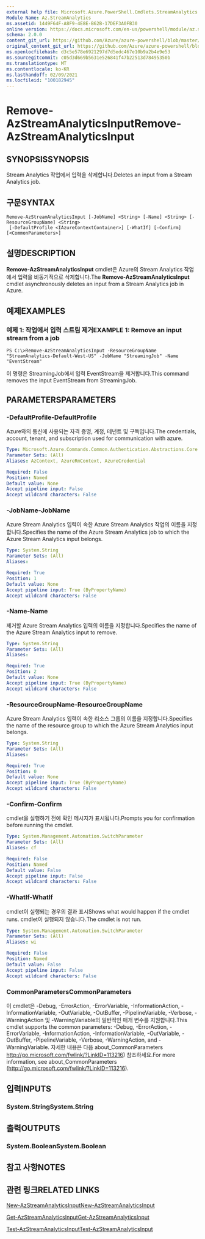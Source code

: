 ```yaml
---
external help file: Microsoft.Azure.PowerShell.Cmdlets.StreamAnalytics.dll-Help.xml
Module Name: Az.StreamAnalytics
ms.assetid: 1449F64F-A8F9-4E8E-B62B-17DEF3A0FB30
online version: https://docs.microsoft.com/en-us/powershell/module/az.streamanalytics/remove-azstreamanalyticsinput
schema: 2.0.0
content_git_url: https://github.com/Azure/azure-powershell/blob/master/src/StreamAnalytics/StreamAnalytics/help/Remove-AzStreamAnalyticsInput.md
original_content_git_url: https://github.com/Azure/azure-powershell/blob/master/src/StreamAnalytics/StreamAnalytics/help/Remove-AzStreamAnalyticsInput.md
ms.openlocfilehash: d3c5e578e6921297d7d5edc467e10b9a2b4e9e53
ms.sourcegitcommit: c05d3d669b5631e526841f47b22513d78495350b
ms.translationtype: MT
ms.contentlocale: ko-KR
ms.lasthandoff: 02/09/2021
ms.locfileid: "100182945"
---
```

# <span data-ttu-id="fe551-101">Remove-AzStreamAnalyticsInput</span><span class="sxs-lookup"><span data-stu-id="fe551-101">Remove-AzStreamAnalyticsInput</span></span>

## <span data-ttu-id="fe551-102">SYNOPSIS</span><span class="sxs-lookup"><span data-stu-id="fe551-102">SYNOPSIS</span></span>
<span data-ttu-id="fe551-103">Stream Analytics 작업에서 입력을 삭제합니다.</span><span class="sxs-lookup"><span data-stu-id="fe551-103">Deletes an input from a Stream Analytics job.</span></span>

## <span data-ttu-id="fe551-104">구문</span><span class="sxs-lookup"><span data-stu-id="fe551-104">SYNTAX</span></span>

```
Remove-AzStreamAnalyticsInput [-JobName] <String> [-Name] <String> [-ResourceGroupName] <String>
 [-DefaultProfile <IAzureContextContainer>] [-WhatIf] [-Confirm] [<CommonParameters>]
```

## <span data-ttu-id="fe551-105">설명</span><span class="sxs-lookup"><span data-stu-id="fe551-105">DESCRIPTION</span></span>
<span data-ttu-id="fe551-106">**Remove-AzStreamAnalyticsInput** cmdlet은 Azure의 Stream Analytics 작업에서 입력을 비동기적으로 삭제합니다.</span><span class="sxs-lookup"><span data-stu-id="fe551-106">The **Remove-AzStreamAnalyticsInput** cmdlet asynchronously deletes an input from a Stream Analytics job in Azure.</span></span>

## <span data-ttu-id="fe551-107">예제</span><span class="sxs-lookup"><span data-stu-id="fe551-107">EXAMPLES</span></span>

### <span data-ttu-id="fe551-108">예제 1: 작업에서 입력 스트림 제거</span><span class="sxs-lookup"><span data-stu-id="fe551-108">EXAMPLE 1: Remove an input stream from a job</span></span>
```
PS C:\>Remove-AzStreamAnalyticsInput -ResourceGroupName "StreamAnalytics-Default-West-US" -JobName "StreamingJob" -Name "EventStream"
```

<span data-ttu-id="fe551-109">이 명령은 StreamingJob에서 입력 EventStream을 제거합니다.</span><span class="sxs-lookup"><span data-stu-id="fe551-109">This command removes the input EventStream from StreamingJob.</span></span>

## <span data-ttu-id="fe551-110">PARAMETERS</span><span class="sxs-lookup"><span data-stu-id="fe551-110">PARAMETERS</span></span>

### <span data-ttu-id="fe551-111">-DefaultProfile</span><span class="sxs-lookup"><span data-stu-id="fe551-111">-DefaultProfile</span></span>
<span data-ttu-id="fe551-112">Azure와의 통신에 사용되는 자격 증명, 계정, 테넌트 및 구독입니다.</span><span class="sxs-lookup"><span data-stu-id="fe551-112">The credentials, account, tenant, and subscription used for communication with azure.</span></span>

```yaml
Type: Microsoft.Azure.Commands.Common.Authentication.Abstractions.Core.IAzureContextContainer
Parameter Sets: (All)
Aliases: AzContext, AzureRmContext, AzureCredential

Required: False
Position: Named
Default value: None
Accept pipeline input: False
Accept wildcard characters: False
```

### <span data-ttu-id="fe551-113">-JobName</span><span class="sxs-lookup"><span data-stu-id="fe551-113">-JobName</span></span>
<span data-ttu-id="fe551-114">Azure Stream Analytics 입력이 속한 Azure Stream Analytics 작업의 이름을 지정합니다.</span><span class="sxs-lookup"><span data-stu-id="fe551-114">Specifies the name of the Azure Stream Analytics job to which the Azure Stream Analytics input belongs.</span></span>

```yaml
Type: System.String
Parameter Sets: (All)
Aliases:

Required: True
Position: 1
Default value: None
Accept pipeline input: True (ByPropertyName)
Accept wildcard characters: False
```

### <span data-ttu-id="fe551-115">-Name</span><span class="sxs-lookup"><span data-stu-id="fe551-115">-Name</span></span>
<span data-ttu-id="fe551-116">제거할 Azure Stream Analytics 입력의 이름을 지정합니다.</span><span class="sxs-lookup"><span data-stu-id="fe551-116">Specifies the name of the Azure Stream Analytics input to remove.</span></span>

```yaml
Type: System.String
Parameter Sets: (All)
Aliases:

Required: True
Position: 2
Default value: None
Accept pipeline input: True (ByPropertyName)
Accept wildcard characters: False
```

### <span data-ttu-id="fe551-117">-ResourceGroupName</span><span class="sxs-lookup"><span data-stu-id="fe551-117">-ResourceGroupName</span></span>
<span data-ttu-id="fe551-118">Azure Stream Analytics 입력이 속한 리소스 그룹의 이름을 지정합니다.</span><span class="sxs-lookup"><span data-stu-id="fe551-118">Specifies the name of the resource group to which the Azure Stream Analytics input belongs.</span></span>

```yaml
Type: System.String
Parameter Sets: (All)
Aliases:

Required: True
Position: 0
Default value: None
Accept pipeline input: True (ByPropertyName)
Accept wildcard characters: False
```

### <span data-ttu-id="fe551-119">-Confirm</span><span class="sxs-lookup"><span data-stu-id="fe551-119">-Confirm</span></span>
<span data-ttu-id="fe551-120">cmdlet을 실행하기 전에 확인 메시지가 표시됩니다.</span><span class="sxs-lookup"><span data-stu-id="fe551-120">Prompts you for confirmation before running the cmdlet.</span></span>

```yaml
Type: System.Management.Automation.SwitchParameter
Parameter Sets: (All)
Aliases: cf

Required: False
Position: Named
Default value: False
Accept pipeline input: False
Accept wildcard characters: False
```

### <span data-ttu-id="fe551-121">-WhatIf</span><span class="sxs-lookup"><span data-stu-id="fe551-121">-WhatIf</span></span>
<span data-ttu-id="fe551-122">cmdlet이 실행되는 경우의 결과 표시</span><span class="sxs-lookup"><span data-stu-id="fe551-122">Shows what would happen if the cmdlet runs.</span></span>
<span data-ttu-id="fe551-123">cmdlet이 실행되지 않습니다.</span><span class="sxs-lookup"><span data-stu-id="fe551-123">The cmdlet is not run.</span></span>

```yaml
Type: System.Management.Automation.SwitchParameter
Parameter Sets: (All)
Aliases: wi

Required: False
Position: Named
Default value: False
Accept pipeline input: False
Accept wildcard characters: False
```

### <span data-ttu-id="fe551-124">CommonParameters</span><span class="sxs-lookup"><span data-stu-id="fe551-124">CommonParameters</span></span>
<span data-ttu-id="fe551-125">이 cmdlet은 -Debug, -ErrorAction, -ErrorVariable, -InformationAction, -InformationVariable, -OutVariable, -OutBuffer, -PipelineVariable, -Verbose, -WarningAction 및 -WarningVariable의 일반적인 매개 변수를 지원합니다.</span><span class="sxs-lookup"><span data-stu-id="fe551-125">This cmdlet supports the common parameters: -Debug, -ErrorAction, -ErrorVariable, -InformationAction, -InformationVariable, -OutVariable, -OutBuffer, -PipelineVariable, -Verbose, -WarningAction, and -WarningVariable.</span></span> <span data-ttu-id="fe551-126">자세한 내용은 다음 about_CommonParameters http://go.microsoft.com/fwlink/?LinkID=113216) 참조하세요.</span><span class="sxs-lookup"><span data-stu-id="fe551-126">For more information, see about_CommonParameters (http://go.microsoft.com/fwlink/?LinkID=113216).</span></span>

## <span data-ttu-id="fe551-127">입력</span><span class="sxs-lookup"><span data-stu-id="fe551-127">INPUTS</span></span>

### <span data-ttu-id="fe551-128">System.String</span><span class="sxs-lookup"><span data-stu-id="fe551-128">System.String</span></span>

## <span data-ttu-id="fe551-129">출력</span><span class="sxs-lookup"><span data-stu-id="fe551-129">OUTPUTS</span></span>

### <span data-ttu-id="fe551-130">System.Boolean</span><span class="sxs-lookup"><span data-stu-id="fe551-130">System.Boolean</span></span>

## <span data-ttu-id="fe551-131">참고 사항</span><span class="sxs-lookup"><span data-stu-id="fe551-131">NOTES</span></span>

## <span data-ttu-id="fe551-132">관련 링크</span><span class="sxs-lookup"><span data-stu-id="fe551-132">RELATED LINKS</span></span>

[<span data-ttu-id="fe551-133">New-AzStreamAnalyticsInput</span><span class="sxs-lookup"><span data-stu-id="fe551-133">New-AzStreamAnalyticsInput</span></span>](./New-AzStreamAnalyticsInput.md)

[<span data-ttu-id="fe551-134">Get-AzStreamAnalyticsInput</span><span class="sxs-lookup"><span data-stu-id="fe551-134">Get-AzStreamAnalyticsInput</span></span>](./Get-AzStreamAnalyticsInput.md)

[<span data-ttu-id="fe551-135">Test-AzStreamAnalyticsInput</span><span class="sxs-lookup"><span data-stu-id="fe551-135">Test-AzStreamAnalyticsInput</span></span>](./Test-AzStreamAnalyticsInput.md)


